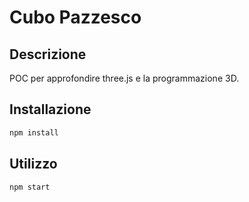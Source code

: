# Cubo Pazzesco

## Descrizione

POC per approfondire three.js e la programmazione 3D.

## Installazione

```bash
npm install
```

## Utilizzo

```bash
npm start
```
